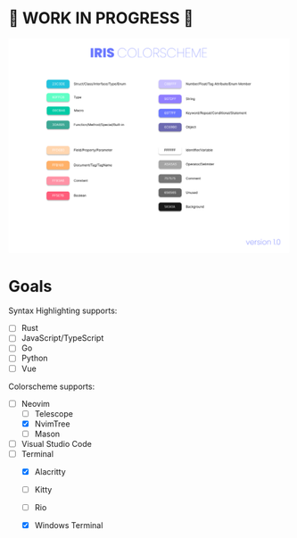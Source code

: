 # :construction: WORK IN PROGRESS :construction:

![iris-colorscheme-v1](./versions/iris-colorscheme-v1.0.png)

# Goals

Syntax Highlighting supports:
- [ ] Rust
- [ ] JavaScript/TypeScript
- [ ] Go
- [ ] Python
- [ ] Vue

Colorscheme supports:
- [ ] Neovim
    - [ ] Telescope
    - [x] NvimTree
    - [ ] Mason
- [ ] Visual Studio Code
- [ ] Terminal
    - [x] Alacritty
    - [ ] Kitty
    - [ ] Rio
    - [x] Windows Terminal

